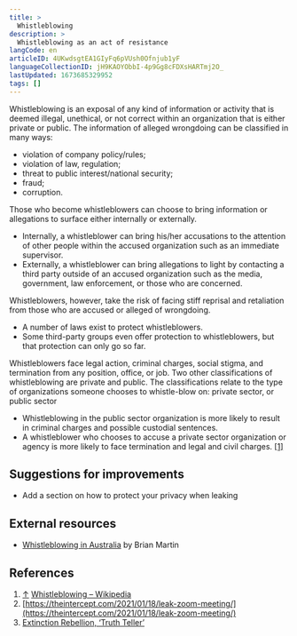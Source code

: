 ```yaml
---
title: >
  Whistleblowing
description: >
  Whistleblowing as an act of resistance
langCode: en
articleID: 4UKwdsgtEA1GIyFq6pVUsh0Ofnjub1yF
languageCollectionID: jH9KAOYObbI-4p9Gg8cFDXsHARTmj2O_
lastUpdated: 1673685329952
tags: []
---
```


Whistleblowing is an exposal of any kind of information or activity that is deemed illegal, unethical, or not correct within an organization that is either private or public. The information of alleged wrongdoing can be classified in many ways:

-   violation of company policy/rules;
-   violation of law, regulation;
-   threat to public interest/national security;
-   fraud;
-   corruption.

Those who become whistleblowers can choose to bring information or allegations to surface either internally or externally.

-   Internally, a whistleblower can bring his/her accusations to the attention of other people within the accused organization such as an immediate supervisor.
-   Externally, a whistleblower can bring allegations to light by contacting a third party outside of an accused organization such as the media, government, law enforcement, or those who are concerned.

Whistleblowers, however, take the risk of facing stiff reprisal and retaliation from those who are accused or alleged of wrongdoing.

-   A number of laws exist to protect whistleblowers.
-   Some third-party groups even offer protection to whistleblowers, but that protection can only go so far.

Whistleblowers face legal action, criminal charges, social stigma, and termination from any position, office, or job. Two other classifications of whistleblowing are private and public. The classifications relate to the type of organizations someone chooses to whistle-blow on: private sector, or public sector

-   Whistleblowing in the public sector organization is more likely to result in criminal charges and possible custodial sentences.
-   A whistleblower who chooses to accuse a private sector organization or agency is more likely to face termination and legal and civil charges. [\[1\]](https://webcache.googleusercontent.com/search?q=cache:VEHxfa7W_t0J:https://www.activisthandbook.org/index.php/Whistleblowing+&cd=5&hl=nl&ct=clnk&gl=nl&client=safari#cite_note-1)

## Suggestions for improvements

-   Add a section on how to protect your privacy when leaking

## External resources

-   [Whistleblowing in Australia](https://www.bmartin.cc/dissent/) by Brian Martin

## References

1.  [↑](https://webcache.googleusercontent.com/search?q=cache:VEHxfa7W_t0J:https://www.activisthandbook.org/index.php/Whistleblowing+&cd=5&hl=nl&ct=clnk&gl=nl&client=safari#cite_ref-1) [Whistleblowing – Wikipedia](https://en.wikipedia.org/wiki/Whistleblower)
2.  [https://theintercept.com/2021/01/18/leak-zoom-meeting/](https://theintercept.com/2021/01/18/leak-zoom-meeting/)
3.  [Extinction Rebellion, ‘Truth Teller’](https://truthteller.life)